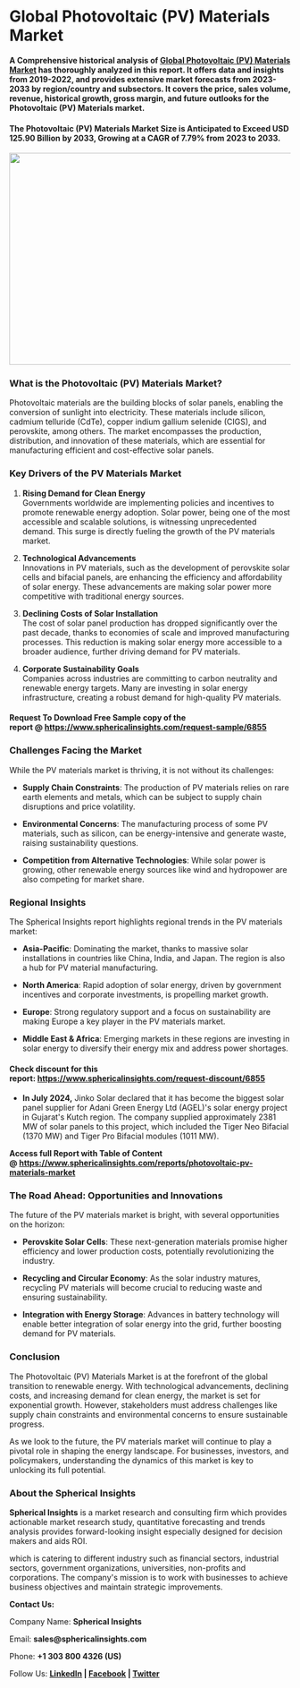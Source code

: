 <h1 class="news-post-title">Global Photovoltaic (PV) Materials Market&nbsp;</h1>
<p><strong>A Comprehensive historical analysis of&nbsp;<a href="https://www.sphericalinsights.com/reports/photovoltaic-pv-materials-market" target="_blank" rel="noopener">Global Photovoltaic (PV) Materials Market</a>&nbsp;has thoroughly analyzed in this report. It offers data and insights from 2019-2022, and provides extensive market forecasts from 2023-2033 by region/country and subsectors. It covers the price, sales volume, revenue, historical growth, gross margin, and future outlooks for the Photovoltaic (PV) Materials market.</strong></p>
<h4><strong>The Photovoltaic (PV) Materials Market Size is Anticipated to Exceed USD 125.90 Billion by 2033, Growing at a CAGR of 7.79% from 2023 to 2033.</strong></h4>
<p><strong><img src="https://www.sphericalinsights.com/images/rd/global-photovoltaic-pv-materials-market.png" alt="" width="650" height="379" /></strong></p>
<h3><strong>What is the Photovoltaic (PV) Materials Market?</strong></h3>
<p>Photovoltaic materials are the building blocks of solar panels, enabling the conversion of sunlight into electricity. These materials include silicon, cadmium telluride (CdTe), copper indium gallium selenide (CIGS), and perovskite, among others. The market encompasses the production, distribution, and innovation of these materials, which are essential for manufacturing efficient and cost-effective solar panels.</p>
<h3><strong>Key Drivers of the PV Materials Market</strong></h3>
<ol start="1">
<li>
<p><strong>Rising Demand for Clean Energy</strong><br />Governments worldwide are implementing policies and incentives to promote renewable energy adoption. Solar power, being one of the most accessible and scalable solutions, is witnessing unprecedented demand. This surge is directly fueling the growth of the PV materials market.</p>
</li>
<li>
<p><strong>Technological Advancements</strong><br />Innovations in PV materials, such as the development of perovskite solar cells and bifacial panels, are enhancing the efficiency and affordability of solar energy. These advancements are making solar power more competitive with traditional energy sources.</p>
</li>
<li>
<p><strong>Declining Costs of Solar Installation</strong><br />The cost of solar panel production has dropped significantly over the past decade, thanks to economies of scale and improved manufacturing processes. This reduction is making solar energy more accessible to a broader audience, further driving demand for PV materials.</p>
</li>
<li>
<p><strong>Corporate Sustainability Goals</strong><br />Companies across industries are committing to carbon neutrality and renewable energy targets. Many are investing in solar energy infrastructure, creating a robust demand for high-quality PV materials.</p>
</li>
</ol>
<h4>Request To Download Free Sample copy of the report&nbsp;@&nbsp;<a href="https://www.sphericalinsights.com/request-sample/6855">https://www.sphericalinsights.com/request-sample/6855</a></h4>
<h3><strong>Challenges Facing the Market</strong></h3>
<p>While the PV materials market is thriving, it is not without its challenges:</p>
<ul>
<li>
<p><strong>Supply Chain Constraints</strong>: The production of PV materials relies on rare earth elements and metals, which can be subject to supply chain disruptions and price volatility.</p>
</li>
<li>
<p><strong>Environmental Concerns</strong>: The manufacturing process of some PV materials, such as silicon, can be energy-intensive and generate waste, raising sustainability questions.</p>
</li>
<li>
<p><strong>Competition from Alternative Technologies</strong>: While solar power is growing, other renewable energy sources like wind and hydropower are also competing for market share.</p>
</li>
</ul>
<h3><strong>Regional Insights</strong></h3>
<p>The Spherical Insights report highlights regional trends in the PV materials market:</p>
<ul>
<li>
<p><strong>Asia-Pacific</strong>: Dominating the market, thanks to massive solar installations in countries like China, India, and Japan. The region is also a hub for PV material manufacturing.</p>
</li>
<li>
<p><strong>North America</strong>: Rapid adoption of solar energy, driven by government incentives and corporate investments, is propelling market growth.</p>
</li>
<li>
<p><strong>Europe</strong>: Strong regulatory support and a focus on sustainability are making Europe a key player in the PV materials market.</p>
</li>
<li>
<p><strong>Middle East &amp; Africa</strong>: Emerging markets in these regions are investing in solar energy to diversify their energy mix and address power shortages.</p>
</li>
</ul>
<h4>Check discount for this report:&nbsp;<a href="https://www.sphericalinsights.com/request-discount/6855">https://www.sphericalinsights.com/request-discount/6855</a></h4>
<ul>
<li><strong>In July 2024,</strong>&nbsp;Jinko Solar declared that it has become the biggest solar panel supplier for Adani Green Energy Ltd (AGEL)'s solar energy project in Gujarat's Kutch region. The company supplied approximately 2381 MW of solar panels to this project, which included the Tiger Neo Bifacial (1370 MW) and Tiger Pro Bifacial modules (1011 MW).</li>
</ul>
<p><strong>Access full Report with Table of Content @&nbsp;<a href="https://www.sphericalinsights.com/reports/photovoltaic-pv-materials-market">https://www.sphericalinsights.com/reports/photovoltaic-pv-materials-market</a>&nbsp;</strong></p>
<h3><strong>The Road Ahead: Opportunities and Innovations</strong></h3>
<p>The future of the PV materials market is bright, with several opportunities on the horizon:</p>
<ul>
<li>
<p><strong>Perovskite Solar Cells</strong>: These next-generation materials promise higher efficiency and lower production costs, potentially revolutionizing the industry.</p>
</li>
<li>
<p><strong>Recycling and Circular Economy</strong>: As the solar industry matures, recycling PV materials will become crucial to reducing waste and ensuring sustainability.</p>
</li>
<li>
<p><strong>Integration with Energy Storage</strong>: Advances in battery technology will enable better integration of solar energy into the grid, further boosting demand for PV materials.</p>
</li>
</ul>
<h3><strong>Conclusion</strong></h3>
<p>The Photovoltaic (PV) Materials Market is at the forefront of the global transition to renewable energy. With technological advancements, declining costs, and increasing demand for clean energy, the market is set for exponential growth. However, stakeholders must address challenges like supply chain constraints and environmental concerns to ensure sustainable progress.</p>
<p>As we look to the future, the PV materials market will continue to play a pivotal role in shaping the energy landscape. For businesses, investors, and policymakers, understanding the dynamics of this market is key to unlocking its full potential.</p>
<h3><strong>About the Spherical Insights</strong></h3>
<p><strong>Spherical Insights</strong>&nbsp;is a market research and consulting firm which provides actionable market research study, quantitative forecasting and trends analysis provides forward-looking insight especially designed for decision makers and aids ROI.</p>
<p>which is catering to different industry such as financial sectors, industrial sectors, government organizations, universities, non-profits and corporations. The company's mission is to work with businesses to achieve business objectives and maintain strategic improvements.</p>
<p><strong>Contact Us:</strong></p>
<p>Company Name:&nbsp;<strong>Spherical Insights</strong></p>
<p>Email:&nbsp;<strong>sales@sphericalinsights.com</strong></p>
<p>Phone:&nbsp;<strong>+1 303 800 4326 (US)</strong></p>
<p>Follow Us:&nbsp;<strong><a href="https://www.linkedin.com/company/spherical-insight/"><u>LinkedIn</u></a>&nbsp;|&nbsp;<a href="https://www.facebook.com/sphericalinsights22"><u>Facebook</u></a>&nbsp;|&nbsp;<a href="https://twitter.com/SInsights_US"><u>Twitter</u></a></strong></p>
